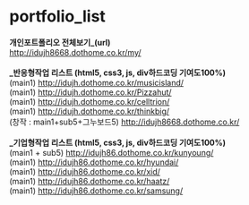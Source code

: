 # portfolio_list

<b>개인포트폴리오 전체보기_(url)</b><br/>
http://idujh8668.dothome.co.kr/my/<br/><br/>
<b>_반응형작업 리스트 (html5, css3, js, div하드코딩 기여도100%)</b><br/>
(main1) http://idujh.dothome.co.kr/musicisland/<br/>
(main1) http://idujh.dothome.co.kr/Pizzahut/<br/>
(main1) http://idujh.dothome.co.kr/celltrion/<br/>
(main1) http://idujh.dothome.co.kr/thinkbig/<br/>
(창작 : main1+sub5+그누보드5) http://idujh8668.dothome.co.kr/<br/><br/>
<b>_기업형작업 리스트 (html5, css3, js, div하드코딩 기여도100%)</b><br/>
(main1 + sub5) http://idujh86.dothome.co.kr/kunyoung/<br/> 
(main1) http://idujh86.dothome.co.kr/hyundai/<br/>
(main1) http://idujh86.dothome.co.kr/xid/<br/>
(main1) http://idujh86.dothome.co.kr/haatz/<br/>
(main1) http://idujh86.dothome.co.kr/samsung/<br/>
